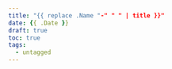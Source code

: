 ```yaml
---
title: "{{ replace .Name "-" " " | title }}"
date: {{ .Date }}
draft: true
toc: true
tags: 
  - untagged
---
```


